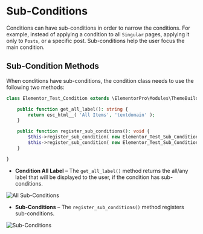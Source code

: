# Sub-Conditions

<Badge type="tip" vertical="top" text="Elementor Pro" /> <Badge type="warning" vertical="top" text="Advanced" />

Conditions can have sub-conditions in order to narrow the conditions. For example, instead of applying a condition to all `Singular` pages, applying it only to `Posts`, or a specific post. Sub-conditions help the user focus the main condition.

## Sub-Condition Methods

When conditions have sub-conditions, the condition class needs to use the following two methods:

```php
class Elementor_Test_Condition extends \ElementorPro\Modules\ThemeBuilder\Conditions\Condition_Base {

	public function get_all_label(): string {
		return esc_html__( 'All Items', 'textdomain' );
	}

	public function register_sub_conditions(): void {
		$this->register_sub_condition( new Elementor_Test_Sub_Condition_1(); );
		$this->register_sub_condition( new Elementor_Test_Sub_Condition_2(); );
	}

}
```

* **Condition All Label** – The `get_all_label()` method returns the all/any label that will be displayed to the user, if the condition has sub-conditions.

<img :src="$withBase('/assets/img/elementor-theme-all-sub-conditions.png')" alt="All Sub-Conditions">

* **Sub-Conditions** – The `register_sub_conditions()` method registers sub-conditions.

<img :src="$withBase('/assets/img/elementor-theme-sub-condition.png')" alt="Sub-Conditions">

